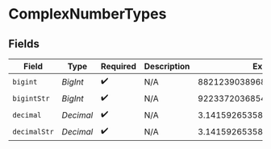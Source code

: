 # ComplexNumberTypes


## Fields

| Field                        | Type                         | Required                     | Description                  | Example                      |
| ---------------------------- | ---------------------------- | ---------------------------- | ---------------------------- | ---------------------------- |
| `bigint`                     | *BigInt*                     | :heavy_check_mark:           | N/A                          | 8821239038968084             |
| `bigintStr`                  | *BigInt*                     | :heavy_check_mark:           | N/A                          | 9223372036854775808          |
| `decimal`                    | *Decimal*                    | :heavy_check_mark:           | N/A                          | 3.141592653589793            |
| `decimalStr`                 | *Decimal*                    | :heavy_check_mark:           | N/A                          | 3.14159265358979344719667586 |